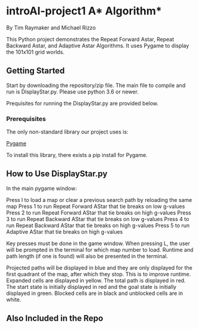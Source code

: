# introAI-project1 A* Algorithm* 
By Tim Raymaker and Michael Rizzo

This Python project demonstrates the Repeat Forward Astar, Repeat Backward Astar, and Adaptive Astar Algorithms. It uses Pygame to display the 101x101 grid worlds.

## Getting Started
Start by downloading the repository/zip file. The main file to compile and run is DisplayStar.py. Please use python 3.6 or newer. 

Prequisites for running the DisplayStar.py are provided below. 

### Prerequisites 

The only non-standard library our project uses is: 

[Pygame](https://www.pygame.org/)

To install this library, there exists a pip install for Pygame.


## How to Use DisplayStar.py 
In the main pygame window:

Press l to load a map or clear a previous search path by reloading the same map
Press 1 to run Repeat Forward AStar that tie breaks on low g-values 
Press 2 to run Repeat Forward AStar that tie breaks on high g-values
Press 3 to run Repeat Backward AStar that tie breaks on low g-values
Press 4 to run Repeat Backward AStar that tie breaks on high g-values
Press 5 to run Adaptive AStar that tie breaks on high g-values

Key presses must be done in the game window. When pressing L, the user will be prompted in the terminal for which map number to load. Runtime and path length (if one is found) will also be presented in the terminal. 

Projected paths will be displayed in blue and they are only displayed for the first quadrant of the map, after which they stop. This is to improve runtime. Expanded cells are displayed in yellow. The total path is displayed in red. The start state is initially displayed in red and the goal state is initially displayed in green. Blocked cells are in black and unblocked cells are in white. 

## Also Included in the Repo
